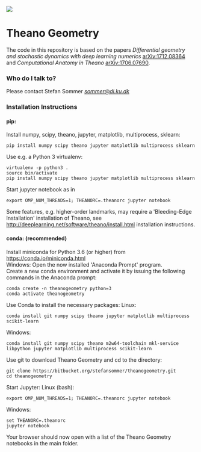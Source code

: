 ![](logo/stocso31s.jpg)

# Theano Geometry #

The code in this repository is based on the papers *Differential geometry and stochastic dynamics with deep learning numerics* [arXiv:1712.08364](https://arxiv.org/abs/1712.08364) and *Computational Anatomy in Theano* [arXiv:1706.07690](https://arxiv.org/abs/1706.07690).

### Who do I talk to? ###

Please contact Stefan Sommer *sommer@di.ku.dk*

### Installation Instructions ###

#### pip:
Install numpy, scipy, theano, jupyter, matplotlib, multiprocess, sklearn:
```
pip install numpy scipy theano jupyter matplotlib multiprocess sklearn
```
Use e.g. a Python 3 virtualenv:
```
virtualenv -p python3 .
source bin/activate
pip install numpy scipy theano jupyter matplotlib multiprocess sklearn
```
Start jupyter notebook as in
```
export OMP_NUM_THREADS=1; THEANORC=.theanorc jupyter notebook
```

Some features, e.g. higher-order landmarks, may require a 'Bleeding-Edge Installation' installation of Theano, see http://deeplearning.net/software/theano/install.html installation instructions.

#### conda: (recommended)
Install miniconda for Python 3.6 (or higher) from https://conda.io/miniconda.html  
Windows: Open the now installed 'Anaconda Prompt' program.  
Create a new conda environment and activate it by issuing the following commands in the Anaconda prompt:
```
conda create -n theanogeometry python=3
conda activate theanogeometry
```
Use Conda to install the necessary packages:
Linux:
```
conda install git numpy scipy theano jupyter matplotlib multiprocess scikit-learn
```
Windows:
```
conda install git numpy scipy theano m2w64-toolchain mkl-service libpython jupyter matplotlib multiprocess scikit-learn
```
Use git to download Theano Geometry and cd to the directory:
```
git clone https://bitbucket.org/stefansommer/theanogeometry.git
cd theanogeometry
```
Start Jupyter:
Linux (bash):
```
export OMP_NUM_THREADS=1; THEANORC=.theanorc jupyter notebook
```
Windows:
```
set THEANORC=.theanorc 
jupyter notebook
```
Your browser should now open with a list of the Theano Geometry notebooks in the main folder.
